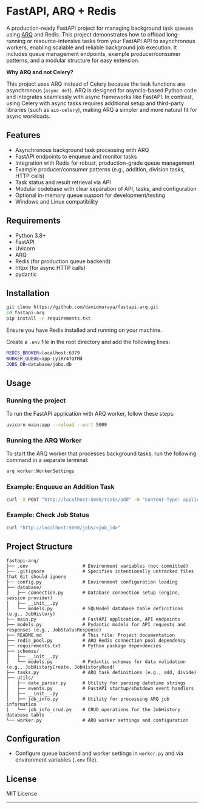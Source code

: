 # FastAPI, ARQ + Redis

A production-ready FastAPI project for managing background task queues using [ARQ](https://github.com/samuelcolvin/arq) and Redis. This project demonstrates how to offload long-running or resource-intensive tasks from your FastAPI API to asynchronous workers, enabling scalable and reliable background job execution. It includes queue management endpoints, example producer/consumer patterns, and a modular structure for easy extension.

**Why ARQ and not Celery?**

This project uses ARQ instead of Celery because the task functions are asynchronous (`async def`). ARQ is designed for asyncio-based Python code and integrates seamlessly with async frameworks like FastAPI. In contrast, using Celery with async tasks requires additional setup and third-party libraries (such as `aio-celery`), making ARQ a simpler and more natural fit for async workloads.


## Features

- Asynchronous background task processing with ARQ
- FastAPI endpoints to enqueue and monitor tasks
- Integration with Redis for robust, production-grade queue management
- Example producer/consumer patterns (e.g., addition, division tasks, HTTP calls)
- Task status and result retrieval via API
- Modular codebase with clear separation of API, tasks, and configuration
- Optional in-memory queue support for development/testing
- Windows and Linux compatibility

## Requirements

- Python 3.8+
- FastAPI
- Uvicorn
- ARQ
- Redis (for production queue backend)
- httpx (for async HTTP calls)
- pydantic

## Installation

```bash
git clone https://github.com/davidmuraya/fastapi-arq.git
cd fastapi-arq
pip install -r requirements.txt
```

Ensure you have Redis installed and running on your machine.

Create a `.env` file in the root directory and add the following lines:

```bash
REDIS_BROKER=localhost:6379
WORKER_QUEUE=app-LyiRY47QTMd
JOBS_DB=database/jobs.db
```

## Usage

### Running the project
To run the FastAPI application with ARQ worker, follow these steps:

```bash
uvicorn main:app --reload --port 5000
```

### Running the ARQ Worker
To start the ARQ worker that processes background tasks, run the following command in a separate terminal:
```bash
arq worker:WorkerSettings
```

### Example: Enqueue an Addition Task

```bash
curl -X POST "http://localhost:5000/tasks/add" -H "Content-Type: application/json" -d "{\"x\": 5, \"y\": 10}"
```

### Example: Check Job Status

```bash
curl "http://localhost:5000/jobs/<job_id>"
```

## Project Structure

```
fastapi-arq/
├── .env                    # Environment variables (not committed)
├── .gitignore              # Specifies intentionally untracked files that Git should ignore
├── config.py               # Environment configuration loading
├── database/
│   ├── connection.py       # Database connection setup (engine, session provider)
│   ├── __init__.py
│   └── models.py           # SQLModel database table definitions (e.g., JobHistory)
├── main.py                 # FastAPI application, API endpoints
├── models.py               # Pydantic models for API requests and responses (e.g., JobStatusResponse)
├── README.md               # This file: Project documentation
├── redis_pool.py           # ARQ Redis connection pool dependency
├── requirements.txt        # Python package dependencies
├── schemas/
│   ├── __init__.py
│   └── models.py           # Pydantic schemas for data validation (e.g., JobHistoryCreate, JobHistoryRead)
├── tasks.py                # ARQ task definitions (e.g., add, divide)
├── utils/
│   ├── date_parser.py      # Utility for parsing datetime strings
│   ├── events.py           # FastAPI startup/shutdown event handlers
│   ├── __init__.py
│   ├── job_info.py         # Utility for processing ARQ job information
│   └── job_info_crud.py    # CRUD operations for the JobHistory database table
└── worker.py               # ARQ worker settings and configuration
```

## Configuration

- Configure queue backend and worker settings in `worker.py` and via environment variables (`.env` file).

## License

MIT License

---
